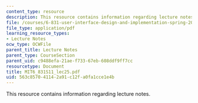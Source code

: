```yaml
---
content_type: resource
description: This resource contains information regarding lecture notes.
file: /courses/6-831-user-interface-design-and-implementation-spring-2011/563c857041142a91c12fa0fa1cce1e4b_MIT6_831S11_lec25.pdf
file_type: application/pdf
learning_resource_types:
- Lecture Notes
ocw_type: OCWFile
parent_title: Lecture Notes
parent_type: CourseSection
parent_uid: c9488efa-21ae-f733-67eb-608ddf9ff7cc
resourcetype: Document
title: MIT6_831S11_lec25.pdf
uid: 563c8570-4114-2a91-c12f-a0fa1cce1e4b
---
```

This resource contains information regarding lecture notes.

